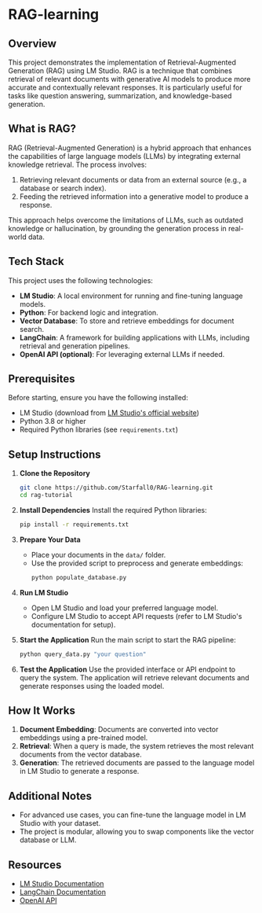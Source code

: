 # RAG-learning

## Overview

This project demonstrates the implementation of Retrieval-Augmented Generation (RAG) using LM Studio. RAG is a technique that combines retrieval of relevant documents with generative AI models to produce more accurate and contextually relevant responses. It is particularly useful for tasks like question answering, summarization, and knowledge-based generation.

## What is RAG?

RAG (Retrieval-Augmented Generation) is a hybrid approach that enhances the capabilities of large language models (LLMs) by integrating external knowledge retrieval. The process involves:
1. Retrieving relevant documents or data from an external source (e.g., a database or search index).
2. Feeding the retrieved information into a generative model to produce a response.

This approach helps overcome the limitations of LLMs, such as outdated knowledge or hallucination, by grounding the generation process in real-world data.

## Tech Stack

This project uses the following technologies:
- **LM Studio**: A local environment for running and fine-tuning language models.
- **Python**: For backend logic and integration.
- **Vector Database**: To store and retrieve embeddings for document search.
- **LangChain**: A framework for building applications with LLMs, including retrieval and generation pipelines.
- **OpenAI API (optional)**: For leveraging external LLMs if needed.

## Prerequisites

Before starting, ensure you have the following installed:
- LM Studio (download from [LM Studio's official website](https://lmstudio.ai))
- Python 3.8 or higher
- Required Python libraries (see `requirements.txt`)

## Setup Instructions

1. **Clone the Repository**
   ```bash
   git clone https://github.com/Starfall0/RAG-learning.git
   cd rag-tutorial
   ```

2. **Install Dependencies**
   Install the required Python libraries:
   ```bash
   pip install -r requirements.txt
   ```

3. **Prepare Your Data**
   - Place your documents in the `data/` folder.
   - Use the provided script to preprocess and generate embeddings:
     ```bash
     python populate_database.py
     ```

4. **Run LM Studio**
   - Open LM Studio and load your preferred language model.
   - Configure LM Studio to accept API requests (refer to LM Studio's documentation for setup).

5. **Start the Application**
   Run the main script to start the RAG pipeline:
   ```bash
   python query_data.py "your question"
   ```

6. **Test the Application**
   Use the provided interface or API endpoint to query the system. The application will retrieve relevant documents and generate responses using the loaded model.

## How It Works

1. **Document Embedding**: Documents are converted into vector embeddings using a pre-trained model.
2. **Retrieval**: When a query is made, the system retrieves the most relevant documents from the vector database.
3. **Generation**: The retrieved documents are passed to the language model in LM Studio to generate a response.

## Additional Notes

- For advanced use cases, you can fine-tune the language model in LM Studio with your dataset.
- The project is modular, allowing you to swap components like the vector database or LLM.

## Resources

- [LM Studio Documentation](https://lmstudio.ai/docs)
- [LangChain Documentation](https://langchain.readthedocs.io)
- [OpenAI API](https://openai.com/api)
